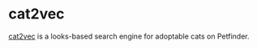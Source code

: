 # cat2vec

[cat2vec](http://cat2vec.space/) is a looks-based search engine for adoptable cats on Petfinder.
